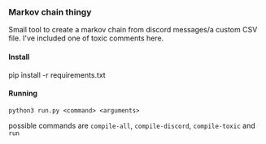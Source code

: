 ### Markov chain thingy

Small tool to create a markov chain from discord messages/a custom CSV file. I've included one of toxic comments here.

#### Install
pip install -r requirements.txt

#### Running
```console
python3 run.py <command> <arguments>
```
possible commands are `compile-all`, `compile-discord`, `compile-toxic` and `run`